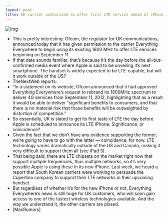 ```yaml
---
layout: post
title: UK carrier authorized to offer first LTE service ahead of iPhone launch
---
```

![img](http://media.idownloadblog.com/wp-content/uploads/2012/08/Everything_Everywhere_610_346.jpg)
* This is pretty interesting: Ofcom, the regulator for UK communications, announced today that it has given permission to the carrier Everything Everywhere to begin using its existing 1800 MHz to offer LTE services beginning on September 11.
* If that date sounds familiar, that’s because it’s the day before the all-but-confirmed media event where Apple is said to be unveiling it’s next smartphone. The handset is widely expected to be LTE-capable, but will it work outside of the US?
* TheNextWeb reports:
* “In a statement on its website, Ofcom announced that it had approved Everything Everywhere’s request to rebrand its 1800MHz spectrum to deliver 4G services from September 11, 2012, highlighting that as a result it would be able to deliver “significant benefits to consumers, and that there is no material risk that those benefits will be outweighted by distortion of competition.”
* So essentially, UK is slated to get its first taste of LTE the day before Apple is scheduled to announce its LTE iPhone. Significance, or coincidence?
* Given the fact that we don’t have any evidence supporting the former, we’re going to have to go with the latter — coincidence, for now. LTE technology varies dramatically outside of the US and Canada, making it very difficult to support them all (see iPad 3).
* That being said, there are LTE chipsets on the market right now that support multiple frequencies, thus multiple networks, so it’s very possible Apple is using these in its new iPhone. Last week, we heard a report that South Korean carriers were working to persuade the Cupertino company to support their LTE networks in their upcoming handset.
* But regardless of whether it’s for the new iPhone or not, Everything Everywhere’s news is still huge for UK customers, who will soon gain access to one of the fastest wireless technologies available. And the way we understand it, the other carriers are pissed.
* [MacRumors]

